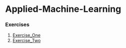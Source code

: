 # Applied-Machine-Learning

### Exercises
1. [Exercise_One](exercise1.md)
2. [Exercise_Two](exercise2.md)
